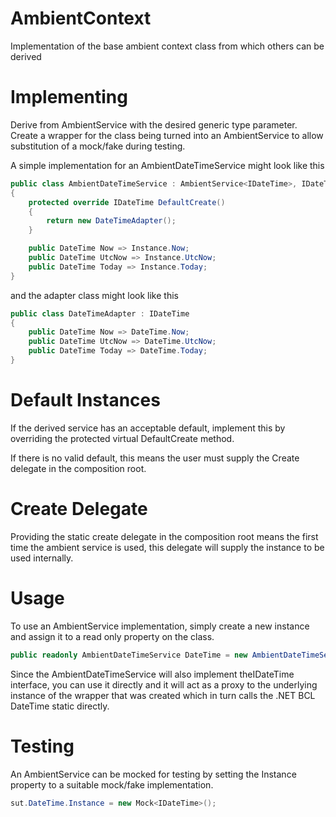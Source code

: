 # AmbientContext
Implementation of the base ambient context class from which others can be derived

# Implementing
Derive from AmbientService with the desired generic type parameter. Create a wrapper for the class being turned into an 
AmbientService to allow substitution of a mock/fake during testing.

A simple implementation for an AmbientDateTimeService might look like this

```csharp
public class AmbientDateTimeService : AmbientService<IDateTime>, IDateTime
{
    protected override IDateTime DefaultCreate()
    {
        return new DateTimeAdapter();
    }

    public DateTime Now => Instance.Now;
    public DateTime UtcNow => Instance.UtcNow;
    public DateTime Today => Instance.Today;
}
```    
and the adapter class might look like this

```csharp
public class DateTimeAdapter : IDateTime
{
    public DateTime Now => DateTime.Now;
    public DateTime UtcNow => DateTime.UtcNow;
    public DateTime Today => DateTime.Today;
}
```

# Default Instances
If the derived service has an acceptable default, implement this by overriding the protected virtual DefaultCreate method.

If there is no valid default, this means the user must supply the Create delegate in the composition root.

# Create Delegate
Providing the static create delegate in the composition root means the first time the ambient service is used, this delegate will supply
the instance to be used internally.

# Usage
To use an AmbientService implementation, simply create a new instance and assign it to a read only property on the class.

```csharp
public readonly AmbientDateTimeService DateTime = new AmbientDateTimeService();
```

Since the AmbientDateTimeService will also implement theIDateTime interface, you can use it directly and it will act as a proxy to the 
underlying instance of the wrapper that was created which in turn calls the .NET BCL DateTime static directly.

# Testing
An AmbientService can be mocked for testing by setting the Instance property to a suitable mock/fake implementation.

```csharp
sut.DateTime.Instance = new Mock<IDateTime>();
```
